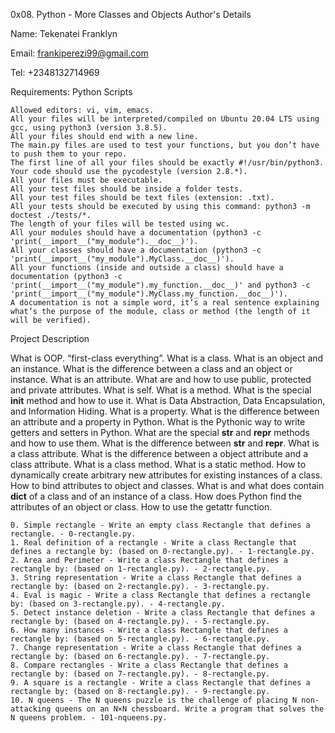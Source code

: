 0x08. Python - More Classes and Objects
Author's Details

Name: Tekenatei Franklyn

Email: frankiperezi99@gmail.com

Tel: +2348132714969


Requirements:
Python Scripts

    Allowed editors: vi, vim, emacs.
    All your files will be interpreted/compiled on Ubuntu 20.04 LTS using gcc, using python3 (version 3.8.5).
    All your files should end with a new line.
    The main.py files are used to test your functions, but you don’t have to push them to your repo.
    The first line of all your files should be exactly #!/usr/bin/python3.
    Your code should use the pycodestyle (version 2.8.*).
    All your files must be executable.
    All your test files should be inside a folder tests.
    All your test files should be text files (extension: .txt).
    All your tests should be executed by using this command: python3 -m doctest ./tests/*.
    The length of your files will be tested using wc.
    All your modules should have a documentation (python3 -c 'print(__import__("my_module").__doc__)').
    All your classes should have a documentation (python3 -c 'print(__import__("my_module").MyClass.__doc__)').
    All your functions (inside and outside a class) should have a documentation (python3 -c 'print(__import__("my_module").my_function.__doc__)' and python3 -c 'print(__import__("my_module").MyClass.my_function.__doc__)').
    A documentation is not a simple word, it’s a real sentence explaining what’s the purpose of the module, class or method (the length of it will be verified).

Project Description

What is OOP. “first-class everything”. What is a class. What is an object and an instance. What is the difference between a class and an object or instance. What is an attribute. What are and how to use public, protected and private attributes. What is self. What is a method. What is the special __init__ method and how to use it. What is Data Abstraction, Data Encapsulation, and Information Hiding. What is a property. What is the difference between an attribute and a property in Python. What is the Pythonic way to write getters and setters in Python. What are the special __str__ and __repr__ methods and how to use them. What is the difference between __str__ and __repr__. What is a class attribute. What is the difference between a object attribute and a class attribute. What is a class method. What is a static method. How to dynamically create arbitrary new attributes for existing instances of a class. How to bind attributes to object and classes. What is and what does contain __dict__ of a class and of an instance of a class. How does Python find the attributes of an object or class. How to use the getattr function.

    0. Simple rectangle - Write an empty class Rectangle that defines a rectangle. - 0-rectangle.py.
    1. Real definition of a rectangle - Write a class Rectangle that defines a rectangle by: (based on 0-rectangle.py). - 1-rectangle.py.
    2. Area and Perimeter - Write a class Rectangle that defines a rectangle by: (based on 1-rectangle.py). - 2-rectangle.py.
    3. String representation - Write a class Rectangle that defines a rectangle by: (based on 2-rectangle.py). - 3-rectangle.py.
    4. Eval is magic - Write a class Rectangle that defines a rectangle by: (based on 3-rectangle.py). - 4-rectangle.py.
    5. Detect instance deletion - Write a class Rectangle that defines a rectangle by: (based on 4-rectangle.py). - 5-rectangle.py.
    6. How many instances - Write a class Rectangle that defines a rectangle by: (based on 5-rectangle.py). - 6-rectangle.py.
    7. Change representation - Write a class Rectangle that defines a rectangle by: (based on 6-rectangle.py). - 7-rectangle.py.
    8. Compare rectangles - Write a class Rectangle that defines a rectangle by: (based on 7-rectangle.py). - 8-rectangle.py.
    9. A square is a rectangle - Write a class Rectangle that defines a rectangle by: (based on 8-rectangle.py). - 9-rectangle.py.
    10. N queens - The N queens puzzle is the challenge of placing N non-attacking queens on an N×N chessboard. Write a program that solves the N queens problem. - 101-nqueens.py.



